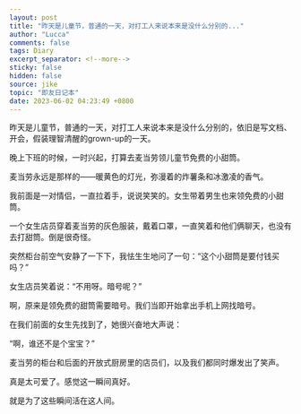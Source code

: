 ```yaml
---
layout: post
title: "昨天是儿童节，普通的一天，对打工人来说本来是没什么分别的..."
author: "Lucca"
comments: false
tags: Diary
excerpt_separator: <!--more-->
sticky: false
hidden: false
source: jike
topic: "即友日记本"
date: 2023-06-02 04:23:49 +0800
---
```


昨天是儿童节，普通的一天，对打工人来说本来是没什么分别的，依旧是写文档、开会，假装理智清醒的grown-up的一天。

<!--more-->



晚上下班的时候，一时兴起，打算去麦当劳领儿童节免费的小甜筒。

麦当劳永远是那样的——暖黄色的灯光，弥漫着的炸薯条和冰激凌的香气。

我前面是一对情侣，一直拉着手，说说笑笑的。女生带着男生也来领免费的小甜筒。

一个女生店员穿着麦当劳的灰色服装，戴着口罩，一直笑着和他们俩聊天，也没有去打甜筒。倒是很奇怪。

突然柜台前空气安静了一下下，我怯生生地问了一句：“这个小甜筒是要付钱买吗？”

女生店员笑着说：“不用呀。暗号呢？”

啊，原来是领免费的甜筒需要暗号。我们当即开始拿出手机上网找暗号。

在我们前面的女生先找到了，她很兴奋地大声说：

“啊，谁还不是个宝宝？”

麦当劳的柜台和后面的开放式厨房里的店员们，以及我们都同时爆发出了笑声。

真是太可爱了。感觉这一瞬间真好。

就是为了这些瞬间活在这人间。
